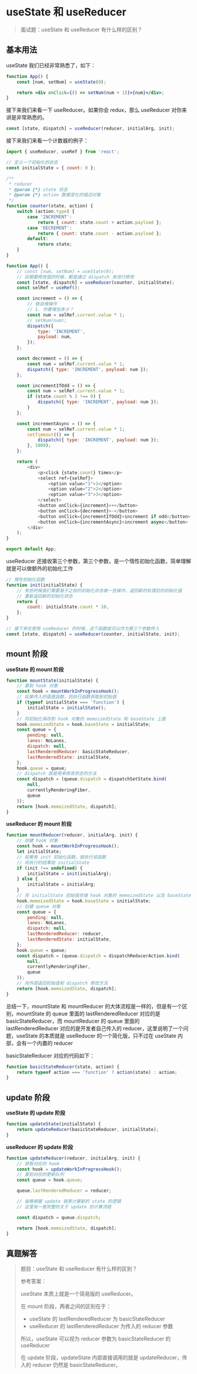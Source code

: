 # useState 和 useReducer

> 面试题：useState 和 useReducer 有什么样的区别？

## 基本用法

useState 我们已经非常熟悉了，如下：

```jsx
function App() {
    const [num, setNum] = useState(0);

    return <div onClick={() => setNum(num + 1)}>{num}</div>;
}
```

接下来我们来看一下 useReducer。如果你会 redux，那么 useReducer 对你来讲是非常熟悉的。

```js
const [state, dispatch] = useReducer(reducer, initialArg, init);
```

接下来我们来看一个计数器的例子：

```js
import { useReducer, useRef } from 'react';

// 定义一个初始化的状态
const initialState = { count: 0 };

/**
 * reducer
 * @param {*} state 状态
 * @param {*} action 数据变化的描述对象
 */
function counter(state, action) {
    switch (action.type) {
        case 'INCREMENT':
            return { count: state.count + action.payload };
        case 'DECREMENT':
            return { count: state.count - action.payload };
        default:
            return state;
    }
}

function App() {
    // const [num, setNum] = useState(0);
    // 后期要修改值的时候，都是通过 dispatch 来进行修改
    const [state, dispatch] = useReducer(counter, initialState);
    const selRef = useRef();

    const increment = () => {
        // 做自增操作
        // 1. 你要增加多少？
        const num = selRef.current.value * 1;
        // setNum(num);
        dispatch({
            type: 'INCREMENT',
            payload: num,
        });
    };

    const decrement = () => {
        const num = selRef.current.value * 1;
        dispatch({ type: 'INCREMENT', payload: num });
    };

    const incrementIfOdd = () => {
        const num = selRef.current.value * 1;
        if (state.count % 2 !== 0) {
            dispatch({ type: 'INCREMENT', payload: num });
        }
    };

    const incrementAsync = () => {
        const num = selRef.current.value * 1;
        setTimeout(() => {
            dispatch({ type: 'INCREMENT', payload: num });
        }, 1000);
    };

    return (
        <div>
            <p>click {state.count} times</p>
            <select ref={selRef}>
                <option value="1">1</option>
                <option value="2">2</option>
                <option value="3">3</option>
            </select>
            <button onClick={increment}>+</button>
            <button onClick={decrement}>-</button>
            <button onClick={incrementIfOdd}>increment if odd</button>
            <button onClick={incrementAsync}>increment async</button>
        </div>
    );
}

export default App;
```

useReducer 还接收第三个参数，第三个参数，是一个惰性初始化函数，简单理解就是可以做额外的初始化工作

```js
// 惰性初始化函数
function init(initialState) {
    // 有些时候我们需要基于之前的初始化状态做一些操作，返回新的处理后的初始化值
    // 重新返回新的初始化状态
    return {
        count: initialState.count * 10,
    };
}

// 接下来在使用 useReducer 的时候，这个函数就可以作为第三个参数传入
const [state, dispatch] = useReducer(counter, initialState, init);
```

## mount 阶段

**useState 的 mount 阶段**

```js
function mountState(initialState) {
    // 拿到 hook 对象
    const hook = mountWorkInProgressHook();
    // 如果传入的值是函数，则执行函数获取到初始值
    if (typeof initialState === 'function') {
        initialState = initialState();
    }
    // 将初始化保存到 hook 对象的 memoizedState 和 baseState 上面
    hook.memoizedState = hook.baseState = initialState;
    const queue = {
        pending: null,
        lanes: NoLanes,
        dispatch: null,
        lastRenderedReducer: basicStateReducer,
        lastRenderedState: initialState,
    };
    hook.queue = queue;
    // dispatch 就是用来修改状态的方法
    const dispatch = (queue.dispatch = dispatchSetState.bind(
        null,
        currentlyRenderingFiber,
        queue
    ));
    return [hook.memoizedState, dispatch];
}
```

**useReducer 的 mount 阶段**

```js
function mountReducer(reducer, initialArg, init) {
    // 创建 hook 对象
    const hook = mountWorkInProgressHook();
    let initialState;
    // 如果有 init 初始化函数，就执行该函数
    // 将执行的结果给 initialState
    if (init !== undefined) {
        initialState = init(initialArg);
    } else {
        initialState = initialArg;
    }
    // 将 initialState 初始值存储 hook 对象的 memoizedState 以及 baseState 上面
    hook.memoizedState = hook.baseState = initialState;
    // 创建 queue 对象
    const queue = {
        pending: null,
        lanes: NoLanes,
        dispatch: null,
        lastRenderedReducer: reducer,
        lastRenderedState: initialState,
    };
    hook.queue = queue;
    const dispatch = (queue.dispatch = dispatchReducerAction.bind(
        null,
        currentlyRenderingFiber,
        queue
    ));
    // 向外部返回初始值和 dispatch 修改方法
    return [hook.memoizedState, dispatch];
}
```

总结一下，mountState 和 mountReducer 的大体流程是一样的，但是有一个区别，mountState 的 queue 里面的 lastRenderedReducer 对应的是 basicStateReducer，而 mountReducer 的 queue 里面的 lastRenderedReducer 对应的是开发者自己传入的 reducer，这里说明了一个问题，useState 的本质就是 useReducer 的一个简化版，只不过在 useState 内部，会有一个内置的 reducer

basicStateReducer 对应的代码如下：

```js
function basicStateReducer(state, action) {
    return typeof action === 'function' ? action(state) : action;
}
```

## update 阶段

**useState 的 update 阶段**

```js
function updateState(initialState) {
    return updateReducer(basicStateReducer, initialState);
}
```

**useReducer 的 update 阶段**

```js
function updateReducer(reducer, initialArg, init) {
    // 获取对应的 hook
    const hook = updateWorkInProgressHook();
    // 拿到对应的更新队列
    const queue = hook.queue;

    queue.lastRenderedReducer = reducer;

    // 省略根据 update 链表计算新的 state 的逻辑
    // 这里有一套完整的关于 update 的计算流程

    const dispatch = queue.dispatch;

    return [hook.memoizedState, dispatch];
}
```

## 真题解答

> 题目：useState 和 useReducer 有什么样的区别？
>
> 参考答案：
>
> useState 本质上就是一个简易版的 useReducer。
>
> 在 mount 阶段，两者之间的区别在于：
>
> -   useState 的 lastRenderedReducer 为 basicStateReducer
> -   useReducer 的 lastRenderedReducer 为传入的 reducer 参数
>
> 所以，useState 可以视为 reducer 参数为 basicStateReducer 的 useReducer
>
> 在 update 阶段，updateState 内部直接调用的就是 updateReducer，传入的 reducer 仍然是 basicStateReducer。
